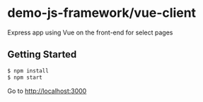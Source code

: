 # demo-js-framework/vue-client
Express app using Vue on the front-end for select pages

## Getting Started
```bash
$ npm install
$ npm start
```

Go to [http://localhost:3000](http://localhost:3001)
